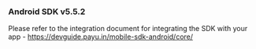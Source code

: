 
### Android SDK v5.5.2

Please refer to the integration document for integrating the SDK with your app - 
https://devguide.payu.in/mobile-sdk-android/core/

